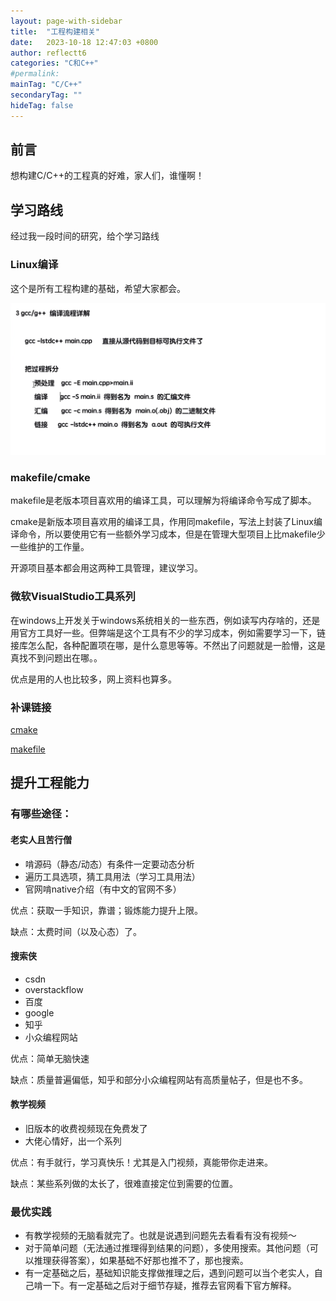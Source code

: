 ```yaml
---
layout: page-with-sidebar
title:  "工程构建相关"
date:   2023-10-18 12:47:03 +0800
author: reflectt6
categories: "C和C++"
#permalink: 
mainTag: "C/C++"
secondaryTag: ""
hideTag: false
---
```


## 前言

想构建C/C++的工程真的好难，家人们，谁懂啊！

## 学习路线

经过我一段时间的研究，给个学习路线

### Linux编译

这个是所有工程构建的基础，希望大家都会。

![image-20231018164009697](/assets/images/2023-10-18-工程构建相关//image-20231018164009697.png)

### makefile/cmake

makefile是老版本项目喜欢用的编译工具，可以理解为将编译命令写成了脚本。

cmake是新版本项目喜欢用的编译工具，作用同makefile，写法上封装了Linux编译命令，所以要使用它有一些额外学习成本，但是在管理大型项目上比makefile少一些维护的工作量。

开源项目基本都会用这两种工具管理，建议学习。

### 微软VisualStudio工具系列

在windows上开发关于windows系统相关的一些东西，例如读写内存啥的，还是用官方工具好一些。但弊端是这个工具有不少的学习成本，例如需要学习一下，链接库怎么配，各种配置项在哪，是什么意思等等。不然出了问题就是一脸懵，这是真找不到问题出在哪。。

优点是用的人也比较多，网上资料也算多。

### 补课链接

[cmake](https://www.bilibili.com/video/BV1vR4y1u77h?p=10&spm_id_from=pageDriver&vd_source=071e91b448cc575bb2206174edc54928)

[makefile](https://www.bilibili.com/video/BV1Xt4y1h7rH?p=5&spm_id_from=pageDriver&vd_source=071e91b448cc575bb2206174edc54928)



## 提升工程能力

### 有哪些途径：

#### 老实人且苦行僧

- 啃源码（静态/动态）有条件一定要动态分析
- 遍历工具选项，猜工具用法（学习工具用法）
- 官网啃native介绍（有中文的官网不多）

优点：获取一手知识，靠谱；锻炼能力提升上限。

缺点：太费时间（以及心态）了。

#### 搜索侠

- csdn
- overstackflow
- 百度
- google
- 知乎
- 小众编程网站

优点：简单无脑快速

缺点：质量普遍偏低，知乎和部分小众编程网站有高质量帖子，但是也不多。

#### 教学视频

- 旧版本的收费视频现在免费发了
- 大佬心情好，出一个系列

优点：有手就行，学习真快乐！尤其是入门视频，真能带你走进来。

缺点：某些系列做的太长了，很难直接定位到需要的位置。



### 最优实践

- 有教学视频的无脑看就完了。也就是说遇到问题先去看看有没有视频～
- 对于简单问题（无法通过推理得到结果的问题），多使用搜索。其他问题（可以推理获得答案），如果基础不好那也推不了，那也搜索。
- 有一定基础之后，基础知识能支撑做推理之后，遇到问题可以当个老实人，自己啃一下。有一定基础之后对于细节存疑，推荐去官网看下官方解释。
